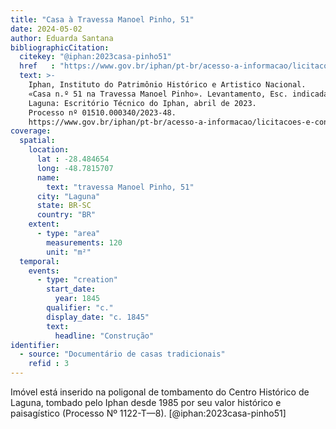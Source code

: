 ```yaml
---
title: "Casa à Travessa Manoel Pinho, 51"
date: 2024-05-02
author: Eduarda Santana
bibliographicCitation:
  citekey: "@iphan:2023casa-pinho51"
  href   : "https://www.gov.br/iphan/pt-br/acesso-a-informacao/licitacoes-e-contratos/iphan-sc_uasg-343011/licitacoes/concorrencia/2023/arquivos/edital-e-anexos_concorrencia-eletronica-012023-uasg-343011-iphan-sc.zip"
  text: >-
    Iphan, Instituto do Patrimônio Histórico e Artistico Nacional.
    «Casa n.º 51 na Travessa Manoel Pinho». Levantamento, Esc. indicada.
    Laguna: Escritório Técnico do Iphan, abril de 2023.
    Processo nº 01510.000340/2023-48.
    https://www.gov.br/iphan/pt-br/acesso-a-informacao/licitacoes-e-contratos/iphan-sc_uasg-343011/licitacoes/concorrencia/2023/arquivos/edital-e-anexos_concorrencia-eletronica-012023-uasg-343011-iphan-sc.zip.
coverage:
  spatial:
    location:
      lat : -28.484654
      long: -48.7815707
      name: 
        text: "travessa Manoel Pinho, 51"
      city: "Laguna"
      state: BR-SC
      country: "BR"
    extent:
      - type: "area"
        measurements: 120
        unit: "m²"
  temporal:
    events:
      - type: "creation"
        start_date:
          year: 1845
        qualifier: "c."
        display_date: "c. 1845"
        text:
          headline: "Construção"
identifier:
  - source: "Documentário de casas tradicionais"
    refid : 3
---
```


Imóvel está inserido na poligonal de tombamento do Centro Histórico de Laguna, tombado pelo Iphan desde 1985 por seu valor histórico e paisagístico 
(Processo Nº 1122-T—8). [@iphan:2023casa-pinho51]
